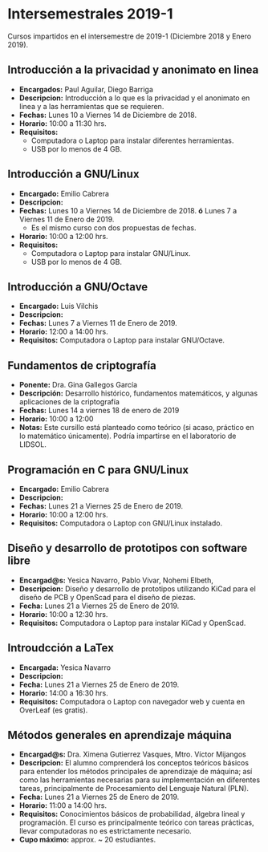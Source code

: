 # Intersemestrales 2019-1

Cursos impartidos en el intersemestre de 2019-1 (Diciembre 2018 y Enero 2019).

## Introducción a la privacidad y anonimato en linea

- **Encargados:** Paul Aguilar, Diego Barriga
- **Descripcion:** Introducción a lo que es la privacidad y el anonimato en linea y a las herramientas que se requieren.
- **Fechas:**	Lunes 10 a Viernes 14 de Diciembre de 2018.
- **Horario:** 10:00 a 11:30 hrs.
- **Requisitos:**
	-	Computadora o Laptop para instalar diferentes herramientas.
	-	USB por lo menos de 4 GB.
	
## Introducción a GNU/Linux

- **Encargado:** Emilio Cabrera
- **Descripcion:**
- **Fechas:**	Lunes 10 a Viernes 14 de Diciembre de 2018.
			**ó**
			Lunes 7 a Viernes 11 de Enero de 2019.
	* Es el mismo curso con dos propuestas de fechas.
- **Horario:** 10:00 a 12:00 hrs.
- **Requisitos:**
	-	Computadora o Laptop para instalar GNU/Linux.
	-	USB por lo menos de 4 GB.

## Introducción a GNU/Octave

- **Encargado:** Luis Vilchis
- **Descripcion:**
- **Fechas:** Lunes 7 a Viernes 11 de Enero de 2019.
- **Horario:** 12:00 a 14:00 hrs.
- **Requisitos:** Computadora o Laptop para instalar GNU/Octave.

## Fundamentos de criptografía

- **Ponente:** Dra. Gina Gallegos García
- **Descripción:** Desarrollo histórico, fundamentos matemáticos, y
  algunas aplicaciones de la criptografía
- **Fechas:** Lunes 14 a viernes 18 de enero de 2019
- **Horario:** 10:00 a 12:00
- **Notas:**
  Este cursillo está planteado como teórico (si acaso, práctico en lo
  matemático únicamente). Podría impartirse en el laboratorio de
  LIDSOL.

## Programación en C para GNU/Linux

- **Encargado:** Emilio Cabrera
- **Descripcion:**
- **Fechas:**	Lunes 21 a Viernes 25 de Enero de 2019.
- **Horario:** 10:00 a 12:00 hrs.
- **Requisitos:** Computadora o Laptop con GNU/Linux instalado.

## Diseño y desarrollo de prototipos con software libre

- **Encargad@s:** Yesica Navarro, Pablo Vivar, Nohemi Elbeth,
- **Descripcion:** Diseño y desarrollo de prototipos utilizando KiCad para el diseño de PCB y OpenScad para el diseño de piezas.
- **Fecha:** Lunes 21 a Viernes 25 de Enero de 2019.
- **Horario:** 10:00 a 12:30 hrs.
- **Requisitos:** Computadora o Laptop para instalar KiCad y OpenScad.

## Introudcción a LaTex

- **Encargada:** Yesica Navarro
- **Descripcion:**
- **Fecha:** Lunes 21 a Viernes 25 de Enero de 2019.
- **Horario:** 14:00 a 16:30 hrs.
- **Requisitos:** Computadora o Laptop con navegador web y cuenta en OverLeaf (es gratis).


## Métodos generales en aprendizaje máquina

- **Encargad@s:** Dra. Ximena Gutierrez Vasques, Mtro. Víctor Mijangos
- **Descripcion:** El alumno comprenderá los conceptos teóricos básicos para entender los métodos principales de aprendizaje de máquina; así como las herramientas necesarias para su implementación en diferentes tareas, principalmente de Procesamiento del Lenguaje Natural (PLN).
- **Fecha:** Lunes 21 a Viernes 25 de Enero de 2019.
- **Horario:** 11:00 a 14:00 hrs.
- **Requisitos:** Conocimientos básicos de probabilidad, álgebra lineal y programación. El curso es principalmente teórico con tareas prácticas, llevar computadoras no es estrictamente necesario.
- **Cupo máximo:** approx. ~ 20 estudiantes.
